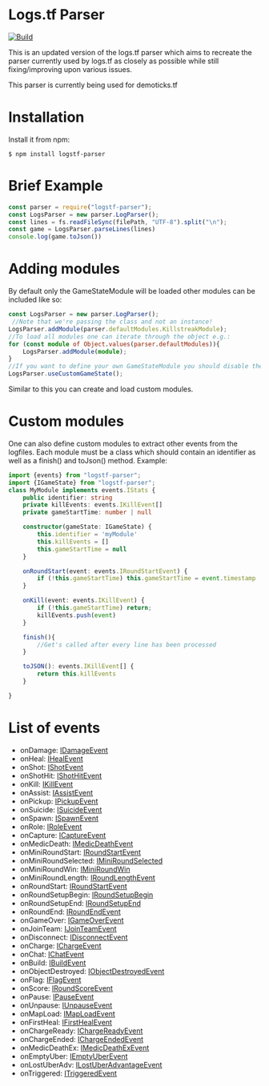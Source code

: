 # Logs.tf Parser

[![Build](https://github.com/thebv/logstf-parser/actions/workflows/build.yml/badge.svg?branch=master)](https://github.com/thebv/logstf-parser/actions/workflows/build.yml)

This is an updated version of the logs.tf parser which aims to recreate the parser currently used by logs.tf as closely as possible while still fixing/improving upon various issues.

This parser is currently being used for demoticks.tf

# Installation

Install it from npm:

    $ npm install logstf-parser

# Brief Example
```ts
const parser = require("logstf-parser");
const LogsParser = new parser.LogParser();
const lines = fs.readFileSync(filePath, "UTF-8").split("\n");
const game = LogsParser.parseLines(lines) 
console.log(game.toJson())
```
# Adding modules
By default only the GameStateModule will be loaded other modules can be included like so:
```ts
const LogsParser = new parser.LogParser();
 //Note that we're passing the class and not an instance!
LogsParser.addModule(parser.defaultModules.KillstreakModule);
//To load all modules one can iterate through the object e.g.:
for (const module of Object.values(parser.defaultModules)){
    LogsParser.addModule(module);
}
//If you want to define your own GameStateModule you should disable the provided one like this:
LogsParser.useCustomGameState();
```
Similar to this you can create and load custom modules.
# Custom modules
One can also define custom modules to extract other events from the logfiles.
Each module must be a class which should contain an identifier as well as a finish() and toJson() method.
Example:
```ts
import {events} from "logstf-parser";
import {IGameState} from "logstf-parser";
class MyModule implements events.IStats {
    public identifier: string
    private killEvents: events.IKillEvent[]
    private gameStartTime: number | null

    constructor(gameState: IGameState) {
        this.identifier = 'myModule'
        this.killEvents = []
        this.gameStartTime = null
    }

    onRoundStart(event: events.IRoundStartEvent) {
        if (!this.gameStartTime) this.gameStartTime = event.timestamp
    }

    onKill(event: events.IKillEvent) {
        if (!this.gameStartTime) return;
        killEvents.push(event)
    }

    finish(){
        //Get's called after every line has been processed
    }

    toJSON(): events.IKillEvent[] {
        return this.killEvents
    }

}
```
# List of events
- onDamage: [IDamageEvent](https://github.com/TheBv/logstf-parser/blob/master/events.ts#L91)
- onHeal: [IHealEvent](https://github.com/TheBv/logstf-parser/blob/master/events.ts#L100)
- onShot: [IShotEvent](https://github.com/TheBv/logstf-parser/blob/master/events.ts#L106)
- onShotHit: [IShotHitEvent](https://github.com/TheBv/logstf-parser/blob/master/events.ts#L111)
- onKill: [IKillEvent](https://github.com/TheBv/logstf-parser/blob/master/events.ts#L82)
- onAssist: [IAssistEvent](https://github.com/TheBv/logstf-parser/blob/master/events.ts#L116)
- onPickup: [IPickupEvent](https://github.com/TheBv/logstf-parser/blob/master/events.ts#L124)
- onSuicide: [ISuicideEvent](https://github.com/TheBv/logstf-parser/blob/master/events.ts#L136)
- onSpawn: [ISpawnEvent](https://github.com/TheBv/logstf-parser/blob/master/events.ts#L145)
- onRole: [IRoleEvent](https://github.com/TheBv/logstf-parser/blob/master/events.ts#L140)
- onCapture: [ICaptureEvent](https://github.com/TheBv/logstf-parser/blob/master/events.ts#L150)
- onMedicDeath: [IMedicDeathEvent](https://github.com/TheBv/logstf-parser/blob/master/events.ts#L158)
- onMiniRoundStart: [IRoundStartEvent](https://github.com/TheBv/logstf-parser/blob/master/events.ts#L173)
- onMiniRoundSelected: [IMiniRoundSelected](https://github.com/TheBv/logstf-parser/blob/master/events.ts#L169)
- onMiniRoundWin: [IMiniRoundWin](https://github.com/TheBv/logstf-parser/blob/master/events.ts#L180)
- onMiniRoundLength: [IRoundLengthEvent](https://github.com/TheBv/logstf-parser/blob/master/events.ts#L189)
- onRoundStart: [IRoundStartEvent](https://github.com/TheBv/logstf-parser/blob/master/events.ts#L173)
- onRoundSetupBegin: [IRoundSetupBegin](https://github.com/TheBv/logstf-parser/blob/master/events.ts#L185)
- onRoundSetupEnd: [IRoundSetupEnd](https://github.com/TheBv/logstf-parser/blob/master/events.ts#L187)
- onRoundEnd: [IRoundEndEvent](https://github.com/TheBv/logstf-parser/blob/master/events.ts#L175)
- onGameOver: [IGameOverEvent](https://github.com/TheBv/logstf-parser/blob/master/events.ts#L198)
- onJoinTeam: [IJoinTeamEvent](https://github.com/TheBv/logstf-parser/blob/master/events.ts#L202)
- onDisconnect: [IDisconnectEvent](https://github.com/TheBv/logstf-parser/blob/master/events.ts#L207)
- onCharge: [IChargeEvent](https://github.com/TheBv/logstf-parser/blob/master/events.ts#L212)
- onChat: [IChatEvent](https://github.com/TheBv/logstf-parser/blob/master/events.ts#L240)
- onBuild: [IBuildEvent](https://github.com/TheBv/logstf-parser/blob/master/events.ts#L245)
- onObjectDestroyed: [IObjectDestroyedEvent](https://github.com/TheBv/logstf-parser/blob/master/events.ts#L251)
- onFlag: [IFlagEvent](https://github.com/TheBv/logstf-parser/blob/master/events.ts#L130)
- onScore: [IRoundScoreEvent](https://github.com/TheBv/logstf-parser/blob/master/events.ts#L193)
- onPause: [IPauseEvent](https://github.com/TheBv/logstf-parser/blob/master/events.ts#L261)
- onUnpause: [IUnpauseEvent](https://github.com/TheBv/logstf-parser/blob/master/events.ts#L262)
- onMapLoad: [IMapLoadEvent](https://github.com/TheBv/logstf-parser/blob/master/events.ts#L263)
- onFirstHeal: [IFirstHealEvent](https://github.com/TheBv/logstf-parser/blob/master/events.ts#L217)
- onChargeReady: [IChargeReadyEvent](https://github.com/TheBv/logstf-parser/blob/master/events.ts#L222)
- onChargeEnded: [IChargeEndedEvent](https://github.com/TheBv/logstf-parser/blob/master/events.ts#L226)
- onMedicDeathEx: [IMedicDeathExEvent](https://github.com/TheBv/logstf-parser/blob/master/events.ts#L158)
- onEmptyUber: [IEmptyUberEvent](https://github.com/TheBv/logstf-parser/blob/master/events.ts#L231)
- onLostUberAdv: [ILostUberAdvantageEvent](https://github.com/TheBv/logstf-parser/blob/master/events.ts#L235)
- onTriggered: [ITriggeredEvent](https://github.com/TheBv/logstf-parser/blob/master/events.ts#L266)
